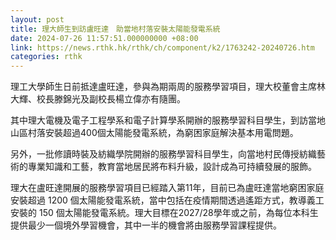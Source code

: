 ```yaml
---
layout: post
title: 理大師生到訪盧旺達　助當地村落安裝太陽能發電系統
date: 2024-07-26 11:57:51.000000000 +08:00
link: https://news.rthk.hk/rthk/ch/component/k2/1763242-20240726.htm
categories: rthk
---
```


理工大學師生日前抵達盧旺達，參與為期兩周的服務學習項目，理大校董會主席林大輝、校長滕錦光及副校長楊立偉亦有隨團。

其中理大電機及電子工程學系和電子計算學系開辦的服務學習科目學生，到訪當地山區村落安裝超過400個太陽能發電系統，為窮困家庭解決基本用電問題。

另外，一批修讀時裝及紡織學院開辦的服務學習科目學生，向當地村民傳授紡織藝術的專業知識和工藝，教育當地居民將布料升級，設計成為可持續發展的服飾。

理大在盧旺達開展的服務學習項目已經踏入第11年，目前已為盧旺達當地窮困家庭安裝超過 1200 個太陽能發電系統，當中包括在疫情期間透過遙距方式，教導義工安裝的 150 個太陽能發電系統。理大目標在2027/28學年或之前，為每位本科生提供最少一個境外學習機會，其中一半的機會將由服務學習課程提供。

